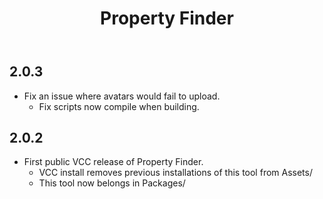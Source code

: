 ﻿---
title: Property Finder
---

## 2.0.3

- Fix an issue where avatars would fail to upload.
  - Fix scripts now compile when building.

## 2.0.2

- First public VCC release of Property Finder.
  - VCC install removes previous installations of this tool from Assets/
  - This tool now belongs in Packages/
